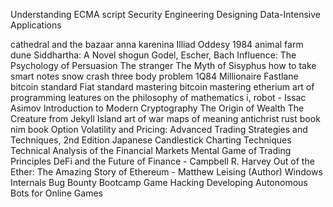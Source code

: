 Understanding ECMA script
Security Engineering
Designing Data-Intensive Applications

cathedral and the bazaar
anna karenina
Illiad
Oddesy
1984 
animal farm
dune
Siddhartha: A Novel
shogun
Godel, Escher, Bach
Influence: The Psychology of Persuasion
The stranger
The Myth of Sisyphus
how to take smart notes
snow crash
three body problem
1Q84
Millionaire Fastlane
bitcoin standard
Fiat standard
mastering bitcoin
mastering etherium
art of programming
leatures on the philosophy of mathematics
i, robot - Issac Asimov
Introduction to Modern Cryptography
The Origin of Wealth
The Creature from Jekyll Island
art of war
maps of meaning
antichrist
rust book
nim book
Option Volatility and Pricing: Advanced Trading Strategies and Techniques, 2nd Edition 
Japanese Candlestick Charting Techniques
Technical Analysis of the Financial Markets
Mental Game of Trading
Principles
DeFi and the Future of Finance - Campbell R. Harvey
Out of the Ether: The Amazing Story of Ethereum -  Matthew Leising (Author)
Windows Internals
Bug Bounty Bootcamp
Game Hacking Developing Autonomous Bots for Online Games